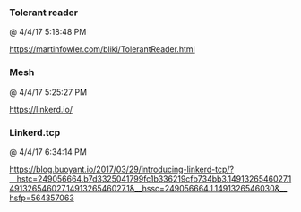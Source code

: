 ﻿

### Tolerant reader
@ 4/4/17 5:18:48 PM

https://martinfowler.com/bliki/TolerantReader.html



### Mesh
@ 4/4/17 5:25:27 PM

https://linkerd.io/



### Linkerd.tcp
@ 4/4/17 6:34:14 PM

https://blog.buoyant.io/2017/03/29/introducing-linkerd-tcp/?__hstc=249056664.b7d3325041799fc1b336219cfb734bb3.1491326546027.1491326546027.1491326546027.1&__hssc=249056664.1.1491326546030&__hsfp=564357063

